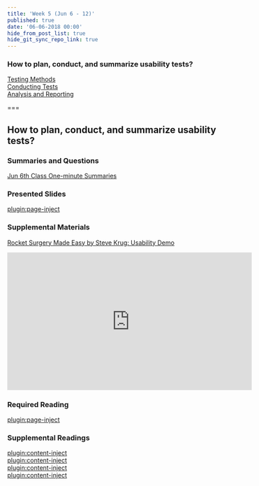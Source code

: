 ```yaml
---
title: 'Week 5 (Jun 6 - 12)'
published: true
date: '06-06-2018 00:00'
hide_from_post_list: true
hide_git_sync_repo_link: true
---
```


### How to plan, conduct, and summarize usability tests?  
[Testing Methods](https://paulhibbitts.net/cmpt-363-182/pdfs/cmpt-363-182-usability-testing.pdf#page=5)  
[Conducting Tests](https://paulhibbitts.net/cmpt-363-182/pdfs/cmpt-363-182-usability-testing.pdf#page=31)  
[Analysis and Reporting](https://paulhibbitts.net/cmpt-363-182/pdfs/cmpt-363-182-usability-testing.pdf#page=101)  

===

## **How to plan, conduct, and summarize usability tests?**

### Summaries and Questions  
[Jun 6th Class One-minute Summaries](https://sso.canvaslms.com/courses/1413912/assignments/9519522)

### Presented Slides  
[plugin:page-inject](/all-slides/week-05)

### Supplemental Materials  
[Rocket Surgery Made Easy by Steve Krug: Usability Demo](https://www.youtube.com/watch?v=QckIzHC99Xc)  
<div class="embed-responsive embed-responsive-4by3"><iframe width="560" height="315" src="https://www.youtube.com/embed/QckIzHC99Xc" frameborder="0" allowfullscreen></iframe></div>

### Required Reading  
[plugin:page-inject](/all-readings/week-05)

### Supplemental Readings  
[plugin:content-inject](/ux-techniques-guide/how-to-plan-conduct-and-summarize-usability-tests/usability-testing-formal)  
[plugin:content-inject](/ux-techniques-guide/how-to-plan-conduct-and-summarize-usability-tests/usability-test-surveys)  
[plugin:content-inject](/ux-techniques-guide/how-to-plan-conduct-and-summarize-usability-tests/usability-test-tasks)  
[plugin:content-inject](/ux-techniques-guide/how-to-plan-conduct-and-summarize-usability-tests/usability-testing-informal)  
